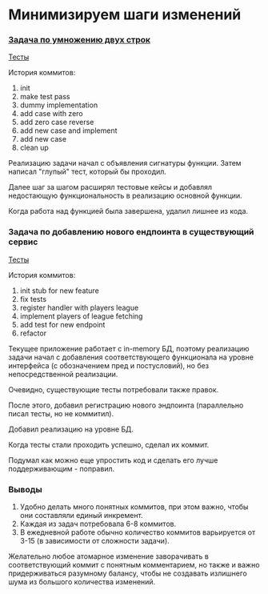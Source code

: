 # Минимизируем шаги изменений

### [Задача по умножению двух строк](https://github.com/novikov-ai/leetcode/blob/master/medium/multiply_strings/multiply_strings.go)

[Тесты](https://github.com/novikov-ai/leetcode/blob/master/medium/multiply_strings/multiply_strings_test.go)

История коммитов:

1. init
2. make test pass
3. dummy implementation
4. add case with zero
5. add zero case reverse
6. add new case and implement
7. add new case
8. clean up

Реализацию задачи начал с объявления сигнатуры функции. Затем написал "глупый" тест, который бы проходил. 

Далее шаг за шагом расширял тестовые кейсы и добавлял недостающую функциональность в реализацию основной функции. 

Когда работа над функцией была завершена, удалил лишнее из кода. 

### Задача по добавлению нового ендпоинта в существующий сервис

[Тесты](../../internal/server/server_test.go)


История коммитов:

1. init stub for new feature
2. fix tests
3. register handler with players league
4. implement players of league fetching
5. add test for new endpoint
6. refactor

Текущее приложение работает с in-memory БД, поэтому реализацию задачи начал с добавления соответствующего функционала на уровне интерфейса (с обозначением пред и постусловий), но без непосредственной реализации. 

Очевидно, существующие тесты потребовали также правок. 

После этого, добавил регистрацию нового эндпоинта (параллельно писал тесты, но не коммитил). 

Добавил реализацию на уровне БД. 

Когда тесты стали проходить успешно, сделал их коммит. 

Подумал как можно еще упростить код и сделать его лучше поддерживающим - поправил. 

### Выводы

1. Удобно делать много понятных коммитов, при этом важно, чтобы они составляли единый инкремент. 
2. Каждая из задач потребовала 6-8 коммитов. 
3. В ежедневной работе обычно количество коммитов варьируется от 3-15 (в зависимости от сложности задачи).

Желательно любое атомарное изменение заворачивать в соответствующий коммит с понятным комментарием, но также и важно придерживаться разумному балансу, чтобы не создавать излишнего шума из большого количества изменений. 